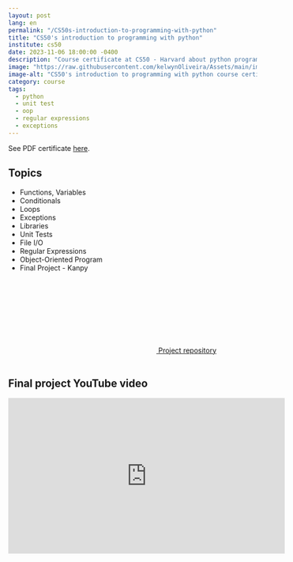 ```yaml
---
layout: post
lang: en
permalink: "/CS50s-introduction-to-programming-with-python"
title: "CS50's introduction to programming with python"
institute: cs50
date: 2023-11-06 18:00:00 -0400
description: "Course certificate at CS50 - Harvard about python programming."
image: "https://raw.githubusercontent.com/kelwynOliveira/Assets/main/img/certificates/intensive-courses/cs50/CS50s-introduction-to-programming-with-python.jpg"
image-alt: "CS50's introduction to programming with python course certificate"
category: course
tags:
  - python
  - unit test
  - oop
  - regular expressions
  - exceptions
---
```


See PDF certificate <a href="https://docs.google.com/viewer?url=https://raw.githubusercontent.com/kelwynOliveira/Assets/main/PDF/certificates/intensive-courses/{{page.institute}}{{page.permalink}}.pdf" target="_blank">here</a>.

## Topics

- Functions, Variables
- Conditionals
- Loops
- Exceptions
- Libraries
- Unit Tests
- File I/O
- Regular Expressions
- Object-Oriented Program
- Final Project - Kanpy

<div class="github">
  <a  href="https://github.com/kelwynOliveira/CS50_Python" target="_blank">
    <svg class="svg-icon">
        <use xlink:href="{{ '/assets/svg/minima-social-icons.svg#github' | relative_url }}"></use>
    </svg>
  <span>Project repository</span>
  </a>
</div>
<br/>
  
## Final project YouTube video

<div class="video">
<iframe width="560" height="315" src="https://www.youtube.com/embed/V7HFOg4AgD0?si=g7XPVt6VXP8pYrPS" title="YouTube video player" frameborder="0" allow="accelerometer; autoplay; clipboard-write; encrypted-media; gyroscope; picture-in-picture; web-share" allowfullscreen></iframe>
</div>
